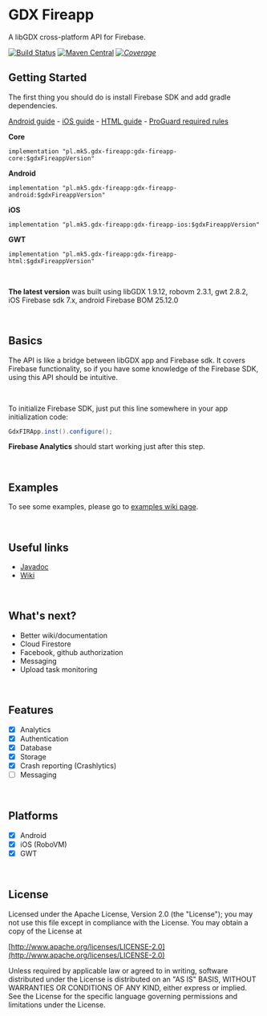 # GDX Fireapp

A libGDX cross-platform API for Firebase.

[ ![Build Status](https://travis-ci.com/mk-5/gdx-fireapp.svg?branch=master)](https://travis-ci.com/mk-5/gdx-fireapp) [![Maven Central](https://maven-badges.herokuapp.com/maven-central/pl.mk5.gdx-fireapp/gdx-fireapp-core/badge.svg?style=plastic)](https://maven-badges.herokuapp.com/maven-central/pl.mk5.gdx-fireapp/gdx-fireapp-core) [_![Coverage](https://sonarcloud.io/api/project_badges/measure?project=mk-5_gdx-fireapp&metric=coverage)_](https://sonarcloud.io/dashboard?id=mk-5_gdx-fireapp)

## Getting Started

The first thing you should do is install Firebase SDK and add gradle dependencies.   

[Android  guide](https://github.com/mk-5/gdx-fireapp/wiki/Android-guide) - [iOS guide](https://github.com/mk-5/gdx-fireapp/wiki/iOS-Guide) - [HTML guide](https://github.com/mk-5/gdx-fireapp/wiki/GWT-guide) - [ProGuard required rules](https://github.com/mk-5/gdx-fireapp/wiki/Proguard-required-rules)

**Core**

```
implementation "pl.mk5.gdx-fireapp:gdx-fireapp-core:$gdxFireappVersion"
```
**Android**

```
implementation "pl.mk5.gdx-fireapp:gdx-fireapp-android:$gdxFireappVersion"
```
**iOS**

```
implementation "pl.mk5.gdx-fireapp:gdx-fireapp-ios:$gdxFireappVersion"
```

**GWT**

```
implementation "pl.mk5.gdx-fireapp:gdx-fireapp-html:$gdxFireappVersion"
```

&nbsp;

**The latest version** was built using libGDX 1.9.12, robovm 2.3.1, gwt 2.8.2, iOS Firebase sdk 7.x,
android Firebase BOM 25.12.0

&nbsp;

## Basics

The API is like a bridge between libGDX app and Firebase sdk. It covers Firebase functionality, so if you have some knowledge of the Firebase SDK, using this API should be intuitive.

&nbsp;

To initialize Firebase SDK, just put this line somewhere in your app initialization code:

```java
GdxFIRApp.inst().configure();
```

**Firebase Analytics** should start working just after this step.

&nbsp;


## Examples

To see some examples, please go to [examples wiki page](https://github.com/mk-5/gdx-fireapp/wiki/Examples).

&nbsp;

## Useful links

- [Javadoc](http://javadoc.io/doc/pl.mk5.gdx-fireapp/gdx-fireapp-core)
- [Wiki](https://github.com/mk-5/gdx-fireapp/wiki)

&nbsp;

## What's next?

- Better wiki/documentation
- Cloud Firestore
- Facebook, github authorization
- Messaging
- Upload task monitoring

&nbsp;  

## Features

- [x] Analytics
- [x] Authentication
- [x] Database
- [x] Storage
- [x] Crash reporting (Crashlytics)
- [ ] Messaging

&nbsp;  

## Platforms

- [x] Android
- [x] iOS (RoboVM)
- [x] GWT

&nbsp;  


## License

Licensed under the Apache License, Version 2.0 (the "License"); you may not use this file except in compliance with the License. You may obtain a copy of the License at

[http://www.apache.org/licenses/LICENSE-2.0](http://www.apache.org/licenses/LICENSE-2.0)

Unless required by applicable law or agreed to in writing, software distributed under the License is distributed on an "AS IS" BASIS, WITHOUT WARRANTIES OR CONDITIONS OF ANY KIND, either express or implied. See the License for the specific language governing permissions and limitations under the License.
